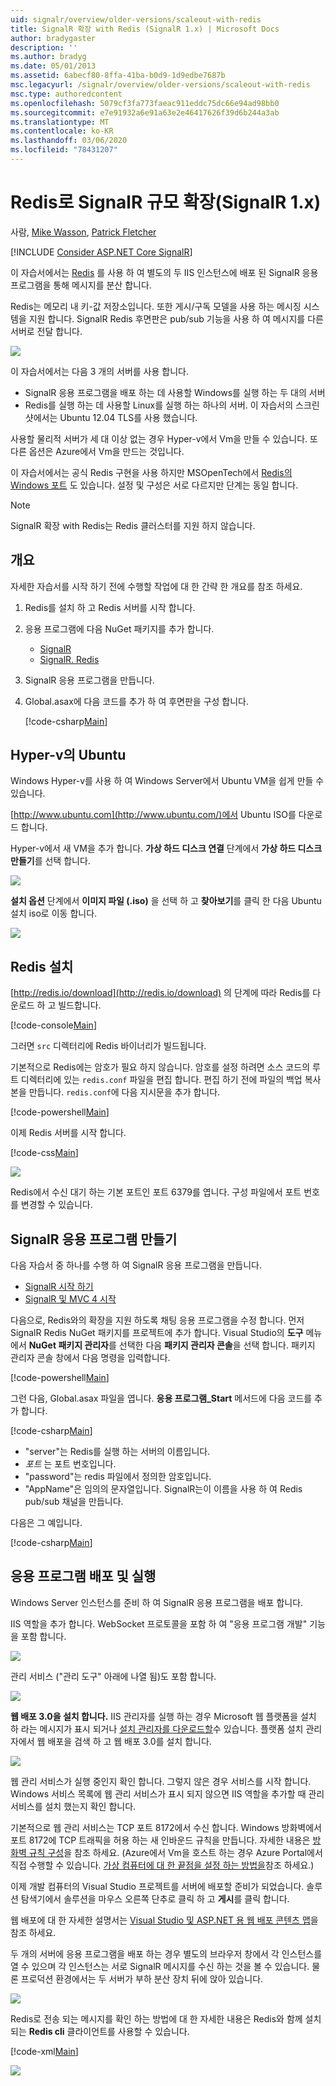 ```yaml
---
uid: signalr/overview/older-versions/scaleout-with-redis
title: SignalR 확장 with Redis (SignalR 1.x) | Microsoft Docs
author: bradygaster
description: ''
ms.author: bradyg
ms.date: 05/01/2013
ms.assetid: 6abecf80-8ffa-41ba-b0d9-1d9edbe7687b
msc.legacyurl: /signalr/overview/older-versions/scaleout-with-redis
msc.type: authoredcontent
ms.openlocfilehash: 5079cf3fa773faeac911eddc75dc66e94ad98bb0
ms.sourcegitcommit: e7e91932a6e91a63e2e46417626f39d6b244a3ab
ms.translationtype: MT
ms.contentlocale: ko-KR
ms.lasthandoff: 03/06/2020
ms.locfileid: "78431207"
---
```

# <a name="signalr-scaleout-with-redis-signalr-1x"></a>Redis로 SignalR 규모 확장(SignalR 1.x)

사람, [Mike Wasson](https://github.com/MikeWasson), [Patrick Fletcher](https://github.com/pfletcher)

[!INCLUDE [Consider ASP.NET Core SignalR](~/includes/signalr/signalr-version-disambiguation.md)]

이 자습서에서는 [Redis](http://redis.io/) 를 사용 하 여 별도의 두 IIS 인스턴스에 배포 된 SignalR 응용 프로그램을 통해 메시지를 분산 합니다.

Redis는 메모리 내 키-값 저장소입니다. 또한 게시/구독 모델을 사용 하는 메시징 시스템을 지원 합니다. SignalR Redis 후면판은 pub/sub 기능을 사용 하 여 메시지를 다른 서버로 전달 합니다.

![](scaleout-with-redis/_static/image1.png)

이 자습서에서는 다음 3 개의 서버를 사용 합니다.

- SignalR 응용 프로그램을 배포 하는 데 사용할 Windows를 실행 하는 두 대의 서버
- Redis를 실행 하는 데 사용할 Linux를 실행 하는 하나의 서버. 이 자습서의 스크린샷에서는 Ubuntu 12.04 TLS를 사용 했습니다.

사용할 물리적 서버가 세 대 이상 없는 경우 Hyper-v에서 Vm을 만들 수 있습니다. 또 다른 옵션은 Azure에서 Vm을 만드는 것입니다.

이 자습서에서는 공식 Redis 구현을 사용 하지만 MSOpenTech에서 [Redis의 Windows 포트](https://github.com/MSOpenTech/redis) 도 있습니다. 설정 및 구성은 서로 다르지만 단계는 동일 합니다.

> [!NOTE] 
> 
> SignalR 확장 with Redis는 Redis 클러스터를 지원 하지 않습니다.

## <a name="overview"></a>개요

자세한 자습서를 시작 하기 전에 수행할 작업에 대 한 간략 한 개요를 참조 하세요.

1. Redis를 설치 하 고 Redis 서버를 시작 합니다.
2. 응용 프로그램에 다음 NuGet 패키지를 추가 합니다. 

    - [SignalR](http://nuget.org/packages/Microsoft.AspNet.SignalR)
    - [SignalR. Redis](http://nuget.org/packages/Microsoft.AspNet.SignalR.Redis)
3. SignalR 응용 프로그램을 만듭니다.
4. Global.asax에 다음 코드를 추가 하 여 후면판을 구성 합니다. 

    [!code-csharp[Main](scaleout-with-redis/samples/sample1.cs)]

## <a name="ubuntu-on-hyper-v"></a>Hyper-v의 Ubuntu

Windows Hyper-v를 사용 하 여 Windows Server에서 Ubuntu VM을 쉽게 만들 수 있습니다.

[http://www.ubuntu.com](http://www.ubuntu.com/)에서 Ubuntu ISO를 다운로드 합니다.

Hyper-v에서 새 VM을 추가 합니다. **가상 하드 디스크 연결** 단계에서 **가상 하드 디스크 만들기**를 선택 합니다.

![](scaleout-with-redis/_static/image2.png)

**설치 옵션** 단계에서 **이미지 파일 (.iso)** 을 선택 하 고 **찾아보기**를 클릭 한 다음 Ubuntu 설치 iso로 이동 합니다.

![](scaleout-with-redis/_static/image3.png)

## <a name="install-redis"></a>Redis 설치

[http://redis.io/download](http://redis.io/download) 의 단계에 따라 Redis를 다운로드 하 고 빌드합니다.

[!code-console[Main](scaleout-with-redis/samples/sample2.cmd)]

그러면 `src` 디렉터리에 Redis 바이너리가 빌드됩니다.

기본적으로 Redis에는 암호가 필요 하지 않습니다. 암호를 설정 하려면 소스 코드의 루트 디렉터리에 있는 `redis.conf` 파일을 편집 합니다. 편집 하기 전에 파일의 백업 복사본을 만듭니다. `redis.conf`에 다음 지시문을 추가 합니다.

[!code-powershell[Main](scaleout-with-redis/samples/sample3.ps1)]

이제 Redis 서버를 시작 합니다.

[!code-css[Main](scaleout-with-redis/samples/sample4.css)]

![](scaleout-with-redis/_static/image4.png)

Redis에서 수신 대기 하는 기본 포트인 포트 6379를 엽니다. 구성 파일에서 포트 번호를 변경할 수 있습니다.

## <a name="create-the-signalr-application"></a>SignalR 응용 프로그램 만들기

다음 자습서 중 하나를 수행 하 여 SignalR 응용 프로그램을 만듭니다.

- [SignalR 시작 하기](../getting-started/tutorial-getting-started-with-signalr.md)
- [SignalR 및 MVC 4 시작](tutorial-getting-started-with-signalr-and-mvc-4.md)

다음으로, Redis와의 확장을 지원 하도록 채팅 응용 프로그램을 수정 합니다. 먼저 SignalR Redis NuGet 패키지를 프로젝트에 추가 합니다. Visual Studio의 **도구** 메뉴에서 **NuGet 패키지 관리자**를 선택한 다음 **패키지 관리자 콘솔**을 선택 합니다. 패키지 관리자 콘솔 창에서 다음 명령을 입력합니다.

[!code-powershell[Main](scaleout-with-redis/samples/sample5.ps1)]

그런 다음, Global.asax 파일을 엽니다. **응용 프로그램\_Start** 메서드에 다음 코드를 추가 합니다.

[!code-csharp[Main](scaleout-with-redis/samples/sample6.cs)]

- "server"는 Redis를 실행 하는 서버의 이름입니다.
- *포트* 는 포트 번호입니다.
- "password"는 redis 파일에서 정의한 암호입니다.
- "AppName"은 임의의 문자열입니다. SignalR는이 이름을 사용 하 여 Redis pub/sub 채널을 만듭니다.

다음은 그 예입니다.

[!code-csharp[Main](scaleout-with-redis/samples/sample7.cs)]

## <a name="deploy-and-run-the-application"></a>응용 프로그램 배포 및 실행

Windows Server 인스턴스를 준비 하 여 SignalR 응용 프로그램을 배포 합니다.

IIS 역할을 추가 합니다. WebSocket 프로토콜을 포함 하 여 "응용 프로그램 개발" 기능을 포함 합니다.

![](scaleout-with-redis/_static/image5.png)

관리 서비스 ("관리 도구" 아래에 나열 됨)도 포함 합니다.

![](scaleout-with-redis/_static/image6.png)

**웹 배포 3.0을 설치 합니다.** IIS 관리자를 실행 하는 경우 Microsoft 웹 플랫폼을 설치 하 라는 메시지가 표시 되거나 [설치 관리자를 다운로드할](https://go.microsoft.com/fwlink/?LinkId=255386)수 있습니다. 플랫폼 설치 관리자에서 웹 배포을 검색 하 고 웹 배포 3.0를 설치 합니다.

![](scaleout-with-redis/_static/image7.png)

웹 관리 서비스가 실행 중인지 확인 합니다. 그렇지 않은 경우 서비스를 시작 합니다. Windows 서비스 목록에 웹 관리 서비스가 표시 되지 않으면 IIS 역할을 추가할 때 관리 서비스를 설치 했는지 확인 합니다.

기본적으로 웹 관리 서비스는 TCP 포트 8172에서 수신 합니다. Windows 방화벽에서 포트 8172에 TCP 트래픽을 허용 하는 새 인바운드 규칙을 만듭니다. 자세한 내용은 [방화벽 규칙 구성](https://technet.microsoft.com/library/dd448559(WS.10).aspx)을 참조 하세요. (Azure에서 Vm을 호스트 하는 경우 Azure Portal에서 직접 수행할 수 있습니다. [가상 컴퓨터에 대 한 끝점을 설정 하는 방법을](https://azure.microsoft.com/documentation/articles/virtual-machines-set-up-endpoints/)참조 하세요.)

이제 개발 컴퓨터의 Visual Studio 프로젝트를 서버에 배포할 준비가 되었습니다. 솔루션 탐색기에서 솔루션을 마우스 오른쪽 단추로 클릭 하 고 **게시**를 클릭 합니다.

웹 배포에 대 한 자세한 설명서는 [Visual Studio 및 ASP.NET 용 웹 배포 콘텐츠 맵](../../../whitepapers/aspnet-web-deployment-content-map.md)을 참조 하세요.

두 개의 서버에 응용 프로그램을 배포 하는 경우 별도의 브라우저 창에서 각 인스턴스를 열 수 있으며 각 인스턴스는 서로 SignalR 메시지를 수신 하는 것을 볼 수 있습니다. 물론 프로덕션 환경에서는 두 서버가 부하 분산 장치 뒤에 앉아 있습니다.

![](scaleout-with-redis/_static/image8.png)

Redis로 전송 되는 메시지를 확인 하는 방법에 대 한 자세한 내용은 Redis와 함께 설치 되는 **Redis cli** 클라이언트를 사용할 수 있습니다.

[!code-xml[Main](scaleout-with-redis/samples/sample8.xml)]

![](scaleout-with-redis/_static/image9.png)
